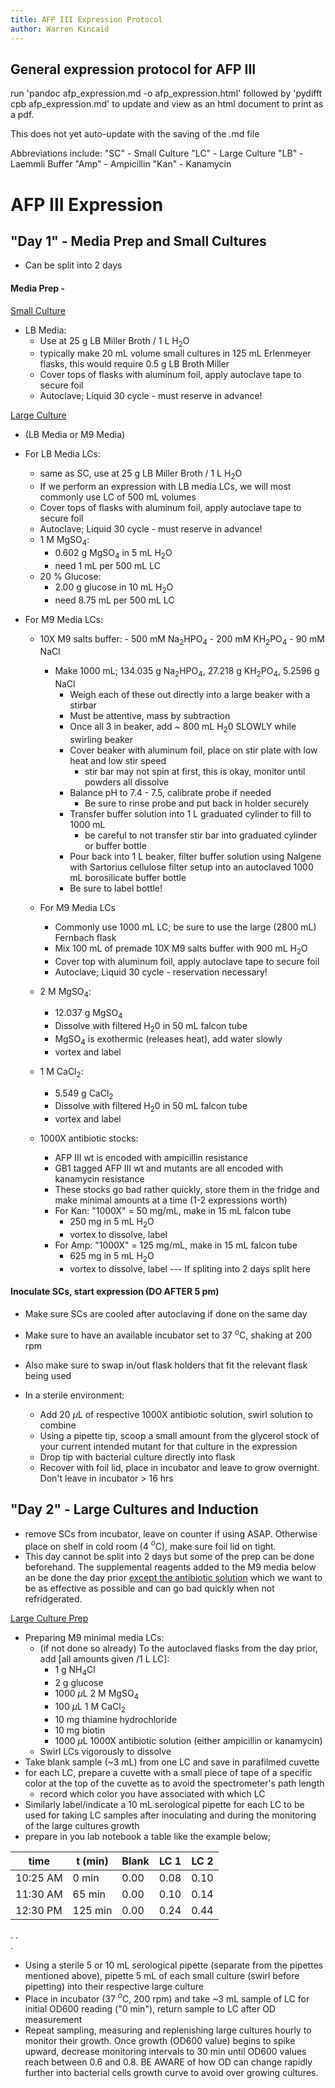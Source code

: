 ```yaml
---
title: AFP III Expression Protocol
author: Warren Kincaid
---	 
```

General expression protocol for AFP III
------------------------------
 run 'pandoc afp_expression.md -o afp_expression.html' followed by 'pydifft cpb afp_expression.md' to update and view as an html document to print as a pdf.

 This does not yet auto-update with the saving of the .md file

Abbreviations include:
"SC" - Small Culture
"LC" - Large Culture
"LB" - Laemmli Buffer
"Amp" - Ampicillin
"Kan" - Kanamycin

# AFP III Expression

## "Day 1" - Media Prep and Small Cultures
- Can be split into 2 days 

#### Media Prep -
<u>Small Culture</u>

- LB Media:
	- Use at 25 g LB Miller Broth / 1 L H$_2$O
	- typically make 20 mL volume small cultures in 125 mL Erlenmeyer flasks, this would require 0.5 g LB Broth Miller 
	- Cover tops of flasks with aluminum foil, apply autoclave tape to secure foil
	- Autoclave; Liquid 30 cycle - must reserve in advance!

<u>Large Culture</u>

- (LB Media or M9 Media)
- For LB Media LCs:
	- same as SC, use at 25 g LB Miller Broth / 1 L H$_2$O
	- If we perform an expression with LB media LCs, we will most commonly use LC of 500 mL volumes
	- Cover tops of flasks with aluminum foil, apply autoclave tape to secure foil
	- Autoclave; Liquid 30 cycle - must reserve in advance!
	- 1 M MgSO$_4$:
		- 0.602 g MgSO$_4$ in 5 mL H$_2$O
		- need 1 mL per 500 mL LC
	- 20 % Glucose:
		- 2.00 g glucose in 10 mL H$_2$O
		- need 8.75 mL per 500 mL LC

- For M9 Media LCs:
	- 10X M9 salts buffer:
			- 500 mM Na$_2$HPO$_4$
			- 200 mM KH$_2$PO$_4$
			- 90 mM NaCl
		- Make 1000 mL; 134.035 g Na$_2$HPO$_4$, 27.218 g KH$_2$PO$_4$, 5.2596 g NaCl
			- Weigh each of these out directly into a large beaker with a stirbar
			- Must be attentive, mass by subtraction
			- Once all 3 in beaker, add ~ 800 mL H$_2$0 SLOWLY while swirling beaker
			- Cover beaker with aluminum foil, place on stir plate with low heat and low stir speed
				- stir bar may not spin at first, this is okay, monitor until powders all dissolve
			- Balance pH to 7.4 - 7.5, calibrate probe if needed
				- Be sure to rinse probe and put back in holder securely
			- Transfer buffer solution into 1 L graduated cylinder to fill to 1000 mL
				- be careful to not transfer stir bar into graduated cylinder or buffer bottle
			- Pour back into 1 L beaker, filter buffer solution using Nalgene with Sartorius cellulose filter setup into an autoclaved 1000 mL borosilicate buffer bottle
			- Be sure to label bottle!
	- For M9 Media LCs
		- Commonly use 1000 mL LC; be sure to use the large (2800 mL) Fernbach flask
		- Mix 100 mL of premade 10X M9 salts buffer with 900 mL H$_2$O
		- Cover top with aluminum foil, apply autoclave tape to secure foil
		- Autoclave; Liquid 30 cycle - reservation necessary!
	
	- 2 M MgSO$_4$:
		- 12.037 g MgSO$_4$
		- Dissolve with filtered H$_2$0 in 50 mL falcon tube
		- MgSO$_4$ is exothermic (releases heat), add water slowly
		- vortex and label
	
	- 1 M CaCl$_2$:
		- 5.549 g CaCl$_2$
		- Dissolve with filtered H$_2$0 in 50 mL falcon tube
		- vortex and label

	- 1000X antibiotic stocks:
		- AFP III wt is encoded with ampicillin resistance
		- GB1 tagged AFP III wt and mutants are all encoded with kanamycin resistance
		- These stocks go bad rather quickly, store them in the fridge and make minimal amounts at a time (1-2 expressions worth)
		- For Kan: "1000X" = 50 mg/mL, make in 15 mL falcon tube
			- 250 mg in 5 mL H$_2$O
			- vortex to dissolve, label
		- For Amp: "1000X" = 125 mg/mL, make in 15 mL falcon tube
			- 625 mg in 5 mL H$_2$O
			- vortex to dissolve, label
--- If spliting into 2 days split here
#### Inoculate SCs, start expression (DO AFTER 5 pm)
- Make sure SCs are cooled after autoclaving if done on the same day
- Make sure to have an available incubator set to 37 $^o$C, shaking at 200 rpm
- Also make sure to swap in/out flask holders that fit the relevant flask being used

- In a sterile environment:
	- Add 20 $\mu$L of respective 1000X antibiotic solution, swirl solution to combine
	- Using a pipette tip, scoop a small amount from the glycerol stock of your current intended mutant for that culture in the expression
	- Drop tip with bacterial culture directly into flask
	- Recover with foil lid, place in incubator and leave to grow overnight. Don't leave in incubator > 16 hrs 

## "Day 2" - Large Cultures and Induction
- remove SCs from incubator, leave on counter if using ASAP. Otherwise place on shelf in cold room (4 $^o$C), make sure foil lid on tight.
- This day cannot be split into 2 days but some of the prep can be done beforehand. The supplemental reagents added to the M9 media below an be done the day prior <u>except the antibiotic solution</u> which we want to be as effective as possible and can go bad quickly when not refridgerated.

<u>Large Culture Prep</u>

- Preparing M9 minimal media LCs:
	- (if not done so already) To the autoclaved flasks from the day prior, add [all amounts given /1 L LC]:
		- 1 g NH$_4$Cl
		- 2 g glucose
		- 1000 $\mu$L 2 M MgSO$_4$
		- 100 $\mu$L 1 M CaCl$_2$
		- 10 mg thiamine hydrochloride
		- 10 mg biotin
		- 1000 $\mu$L 1000X antibiotic solution (either ampicillin or kanamycin)
	- Swirl LCs vigorously to dissolve
- Take blank sample (~3 mL) from one LC and save in parafilmed cuvette
- for each LC, prepare a cuvette with a small piece of tape of a specific color at the top of the cuvette as to avoid the spectrometer's path length
	- record which color you have associated with which LC
- Similarly label/indicate a 10 mL serological pipette for each LC to be used for taking LC samples after inoculating and during the monitoring of the large cultures growth	
- prepare in you lab notebook a table like the example below;
	
| time | t (min) | Blank | LC 1 | LC 2 | 
|------|---------|-------|------|------|
| 10:25 AM | 0 min | 0.00 | 0.08 | 0.10 |
| 11:30 AM | 65 min | 0.00 | 0.10 | 0.14 |
| 12:30 PM | 125 min | 0.00 | 0.24 | 0.44 |
.
.	
.
- Using a sterile 5 or 10 mL serological pipette (separate from the pipettes mentioned above), pipette 5 mL of each small culture (swirl before pipetting) into their respective large culture
- Place in incubator (37 $^o$C, 200 rpm) and take ~3 mL sample of LC for initial OD600 reading ("0 min"), return sample to LC after OD measurement
- Repeat sampling, measuring and replenishing large cultures hourly to monitor their growth. Once growth (OD600 value) begins to spike upward, decrease monitoring intervals to 30 min until OD600 values reach between 0.6 and 0.8. BE AWARE of how OD can change rapidly further into bacterial cells growth curve to avoid over growing cultures.



